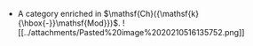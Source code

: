 












-   A category enriched in $\mathsf{Ch}({\mathsf{k}{\hbox{-}}\mathsf{Mod}})$. ![[../attachments/Pasted%20image%2020210516135752.png]]
